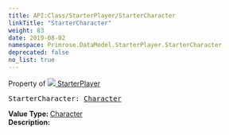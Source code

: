 ```yaml
---
title: API:Class/StarterPlayer/StarterCharacter
linkTitle: "StarterCharacter"
weight: 83
date: 2019-08-02
namespace: Primrose.DataModel.StarterPlayer.StarterCharacter
deprecated: false
no_list: true
---
```

Property of <a href="/docs/api-reference/Class/StarterPlayer"><img src="/icons/silk/folder_user.png"/>&nbsp;StarterPlayer</a>
<pre class="method-declaration">
StarterCharacter: <a class="type" href="/docs/api-reference/Class/Character">Character</a></pre>
<b>Value Type: </b>
<a class="type" href="/docs/api-reference/Class/Character">Character</a>
<br/>
<b>Description: </b>